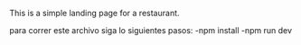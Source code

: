 This is a simple landing page for a restaurant.

para correr este archivo siga lo siguientes pasos:
-npm install
-npm run dev
